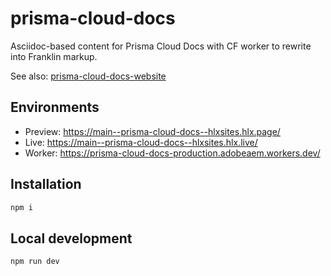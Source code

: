 # prisma-cloud-docs

Asciidoc-based content for Prisma Cloud Docs with CF worker to rewrite into Franklin markup.

See also: [prisma-cloud-docs-website](https://github.com/hlxsites/prisma-cloud-docs-website)

## Environments
- Preview: https://main--prisma-cloud-docs--hlxsites.hlx.page/
- Live: https://main--prisma-cloud-docs--hlxsites.hlx.live/
- Worker: https://prisma-cloud-docs-production.adobeaem.workers.dev/

## Installation

```sh
npm i
```

## Local development

```sh
npm run dev
```
